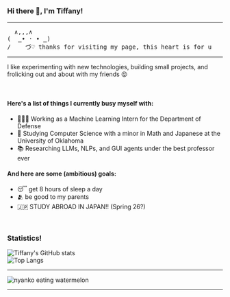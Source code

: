 ### Hi there 👋, I'm Tiffany!
***
<pre>
  ∧,,,∧ 
(  ̳• · • ̳) 
/    づ♡ thanks for visiting my page, this heart is for u
</pre>
***
I like experimenting with new technologies, building small projects, and frolicking out and about with my friends 😝 <br>

<br>

#### Here's a list of things I currently busy myself with:
* 👩🏻‍💻 Working as a Machine Learning Intern for the Department of Defense
* 🎒 Studying Computer Science with a minor in Math and Japanese at the University of Oklahoma
* 📚 Researching LLMs, NLPs, and GUI agents under the best professor ever

#### And here are some (ambitious) goals:
* 😴 get 8 hours of sleep a day
* 🫂 be good to my parents
* 🇯🇵 STUDY ABROAD IN JAPAN!! (Spring 26?)

<br>

### Statistics! 
![Tiffany's GitHub stats](https://github-readme-stats.vercel.app/api?username=tiffanybnguyen&show_icons=true&theme=nightowl) <br>
![Top Langs](https://github-readme-stats.vercel.app/api/top-langs/?username=tiffanybnguyen&layout=compact&hide=javascript,css&theme=nightowl)


***
  
![nyanko eating watermelon](https://github.com/tiffanybnguyen/tiffanybnguyen/assets/143210641/375f353a-88fe-4c50-9cfe-4ba03a7e7e83)

***
